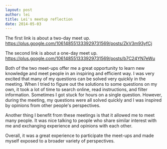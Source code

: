 ```yaml
---
layout: post
author: lei
title: Lei's meetup reflection
date: 2014-05-03
---
```

The first link is about a two-day meet up. 
https://plus.google.com/106148551333929731569/posts/ZkV3m93yfCj

The second link is about a one-day meet up.
https://plus.google.com/106148551333929731569/posts/b7C24YN7eWu

Both of the two meet-ups offer me a great opportunity to learn new knowledge and meet people in an inspiring and efficient way. I was very excited that many of my questions can be solved very quickly in the meeting. When I tried to figure out the solutions to some questions on my own, it took a lot of time to search online, read instructions, and filter information. Sometimes I got stuck for hours on a single question. However, during the meeting, my questions were all solved quickly and I was inspired by opinions from other people's perspectives. 

Another thing I benefit from these meetings is that it allowed me to meet many people. It was nice talking to people who share similar interest with me and exchanging experience and opinions with each other. 

Overall, it was a great experience to participate the meet-ups and made myself exposed to a broader variety of perspectives.

